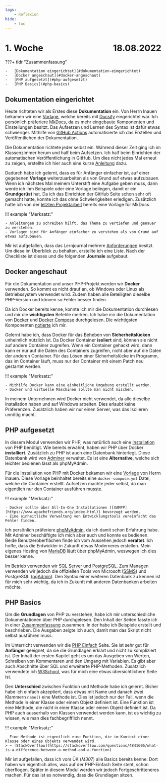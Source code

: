 ```yaml
---
tags:
    - Reflexion
hide:
    - toc
---
```


# 1. Woche <span style="float:right">18.08.2022</span>

???+ tldr "Zusammenfassung"

    -   [Dokumentation eingerichtet](#dokumentation-eingerichtet)
    -   [Docker angeschaut](#docker-angeschaut)
    -   [PHP aufgesetzt](#php-aufgesetzt)
    -   [PHP Basics](#php-basics)

## Dokumentation eingerichtet

Heute richteten wir als Erstes diese **Dokumentation** ein. Von Herrn Inauen bekamen wir eine [Vorlage](https://github.com/chrisinabztf/docsify-starter-template), welche bereits mit [Docsify](https://docsify.js.org/) eingerichtet war. Ich persönlich präferiere [MkDocs](https://squidfunk.github.io/mkdocs-material/), da es mehr eingebaute Komponenten und Einstellungen besitzt. Das Aufsetzen und Lernen des Syntax ist dafür etwas schwieriger. Mithilfe von [GitHub Actions](https://github.com/bztfinformatik/lernportfolio-21r8390-php/actions/workflows/ci-mkdocs.yml) automatisierte ich das Erstellen und Veröffentlichen der Dokumentation.

Die Dokumentation richtete jeder selbst ein. Während dieser Zeit ging ich im Klassenzimmer herum und half beim Aufsetzen. Ich half beim Einrichten der automatischen Veröffentlichung in GitHub. Um dies nicht jedes Mal erneut zu zeigen, erstellte ich hier auch eine kurze [Anleitung](../Appendix/GitHubPages/Einrichten.md) dazu.

Dadurch habe ich gelernt, dass es für Anfänger einfacher ist, auf einer gegebenen **Vorlage** weiterzuarbeiten als von Grund auf etwas aufzubauen. Wenn ich nächstes Mal meinem Unterstift eine Aufgabe geben muss, dann werde ich ihm Beispiele oder eine Vorlage beilegen, damit er ein **Grundgerüst** hat. Da ich das Einrichten der GitHub Seite schon sehr oft gemacht hatte, konnte ich das ohne Schwierigkeiten erledigen. Zusätzlich hatte ich von der [letzten Projektarbeit](https://bztfinformatik.github.io/lb1_doku-21r8390/) bereits eine Vorlage für MkDocs.

!!! example "Merksatz:"

    - Anleitungen zu schreiben hilft, das Thema zu vertiefen und genauer zu verstehen.
    - Vorlagen sind für Anfänger einfacher zu verstehen als von Grund auf etwas aufzubauen.

Mir ist aufgefallen, dass das Lernjournal mehrere [Anforderungen](000_Vorlage.md) besitzt. Um diese im Überblick zu behalten, erstellte ich eine Liste. Nach der Checkliste ist dieses und die folgenden **Journale** aufgebaut.

## Docker angeschaut

Für die Dokumentation und unser PHP-Projekt werden wir **Docker** verwenden. So kommt es nicht drauf an, ob Windows oder Linux als Betriebssystem verwendet wird. Zudem haben alle Beteiligten dieselbe PHP-Version und können so Fehler besser finden.

Da ich Docker bereits kenne, konnte ich mir die Dokumentation durchlesen und mir die **wichtigsten** Befehle merken. Ich habe mir die Dokumentation von [Docker](https://docs.docker.com/) und [Docker Compose](https://docs.docker.com/compose/) durchgelesen. Die wichtigsten Komponenten [notierte](../Docker/Start.md) ich mir.

Gelernt habe ich, dass Docker für das Beheben von **Sicherheitslücken** unheimlich nützlich ist. Da Docker Container **isoliert** sind, können sie nicht auf andere Container zugreifen. Wenn ein Container gehackt wird, dann kann er nur auf die Daten des Containers zugreifen, nicht aber auf die Daten der anderen Container. Für das Lösen einer Sicherheitslücke im Programm, das im Container läuft, muss nur der Container mit einem Patch neu gestartet werden.

!!! example "Merksatz:"

    - Mithilfe Docker kann eine einheitliche Umgebung erstellt werden.
    - Docker und virtuelle Maschinen sollte man nicht mischen.

In meinem Unternehmen wird Docker nicht verwendet, da alle dieselbe Installation haben und auf Windows arbeiten. Dies erlaubt keine Präferenzen. Zusätzlich haben wir nur einen Server, was das Isolieren unnötig macht.

## PHP aufgesetzt

In diesem Modul verwenden wir PHP, was natürlich auch eine [Installation](../PHP/Installation.md) von PHP benötigt. Wie bereits erwähnt, haben wir PHP über Docker **installiert**. Zusätzlich zu PHP ist auch eine Datenbank hinterlegt. Diese Datenbank wird von [Adminer](https://www.adminer.org/) verwaltet. Es ist eine **Alternative**, welche sich leichter bedienen lässt als phpMyAdmin.

Für die Installation von PHP mit Docker bekamen wir eine [Vorlage](../Appendix/Struktur/Struktur.md) von Herrn Inauen. Diese Vorlage beinhaltet bereits eine `docker-compose.yml` Datei, welche die Container erstellt. Aufsetzen machte jeder selbst, da man eigentlich nur den Container ausführen musste.

!!! example "Merksatz:"

    - Docker sollte über All-In-One Installationen ([XAMPP](https://www.apachefriends.org/index.html)) bevorzugt werden.
    - Eine einheitliche Verwaltung von Entwicklungstools vereinfacht das Fehler finden.

Ich persönlich präferiere [phpMyAdmin](https://www.phpmyadmin.net/), da ich damit schon Erfahrung habe. Mit Adminer beschäftigte ich mich aber auch und konnte es bedienen. Beide Benutzeroberflächen finde ich vom Aussehen jedoch **veraltet**. Ich hoffe, dass die Entwickler in Zukunft etwas Moderneres erstellen. Mein eigenes Hosting von [MariaDB](https://mariadb.org/) läuft über phpMyAdmin, weswegen ich dies besser kenne.

Im Betrieb verwenden wir [SQL Server](https://www.microsoft.com/en-us/sql-server/sql-server-2022) und [PostgreSQL](https://www.postgresql.org/). Zum Managen verwenden wir jedoch die offiziellen Tools von Microsoft ([SSMS](https://docs.microsoft.com/en-us/sql/ssms/download-sql-server-management-studio-ssms?view=sql-server-ver16)) und PostgreSQL ([pgAdmin](https://www.pgadmin.org/)). Den Syntax einer weiteren Datenbank zu kennen ist für mich sehr wichtig, da ich in Zukunft mit anderen Datenbanken arbeiten möchte.

## PHP Basics

Um die **Grundlagen** von PHP zu verstehen, habe ich mir unterschiedliche Dokumentationen über PHP durchgelesen. Den Inhalt der Seiten fasste ich in einer [Zusammenfassung](../PHP/Basics.md) zusammen. In der habe ich Beispiele erstellt und beschrieben. Die Ausgaben zeigte ich auch, damit man das Skript nicht selbst ausführen muss.

Im Unterricht verwenden wir die [PHP Einfach](https://www.php-einfach.de) Seite. Sie ist sehr gut für **Anfänger** geeignet, da sie die Grundlagen erklärt und nicht zu kompliziert ist. Der Inhalt der ersten Kapitel geht es um das Ausgeben von Werten, Schreiben von Kommentaren und den Umgang mit Variablen. Es gibt aber auch Abschnitte über SQL und erweiterte PHP-Methoden. Zusätzlich verwendete ich [W3School](https://www.w3schools.com/php/php_ref_overview.asp), was für mich eine etwas übersichtlichere Seite ist.

Den **Unterschied** zwischen Funktion und Methode habe ich gelernt. Bisher habe ich einfach akzeptiert, dass etwas mit Name und danach zwei Klammern `name()` eine Methode ist. Dies ist jedoch nur der Fall, wenn die Methode in einer Klasse oder einem Objekt definiert ist. Eine Funktion ist eine Methode, die nicht in einer Klasse oder einem Objekt definiert ist. Da PHP auch ausserhalb von Klassen verwendet werden kann, ist es wichtig zu wissen, wie man dies fachbegrifflich nennt.

!!! example "Merksatz:"

    - Eine Methode ist eigentlich eine Funktion, die im Kontext einer Klasse oder eines Objekts verwendet wird.
    > ~ [StackOverflow](https://stackoverflow.com/questions/4841605/what-is-a-difference-between-a-method-and-a-function)

Mir ist aufgefallen, dass ich vom ÜK (_M307_) alle Basics bereits kenne. Dort haben wir eigentlich alles, was auf der PHP-Einfach Seite steht, schon überflogen. Später in diesem Modul werden wir jedoch Fortgeschritteneres machen. Für das ist es notwendig, dass die Grundlagen sitzen.
